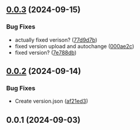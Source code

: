 ## [0.0.3](https://github.com/ammounce/itemattribute/compare/v0.0.2...v0.0.3) (2024-09-15)


### Bug Fixes

* actually fixed verison? ([77d9d7b](https://github.com/ammounce/itemattribute/commit/77d9d7b59a82611e6987ac4a4a49c36c05519a0a))
* fixed version upload and autochange ([000ae2c](https://github.com/ammounce/itemattribute/commit/000ae2c75a8cba345890525031d96de8a6712992))
* fixed version? ([7e788db](https://github.com/ammounce/itemattribute/commit/7e788db7bf05147aa040fdb11e4f2a5d6d8c6611))



## [0.0.2](https://github.com/ammounce/itemattribute/compare/v0.0.1...v0.0.2) (2024-09-14)


### Bug Fixes

* Create version.json ([af21ed3](https://github.com/ammounce/itemattribute/commit/af21ed3946ba275faf9a9c87b26e6c5aa9586281))



## 0.0.1 (2024-09-03)



